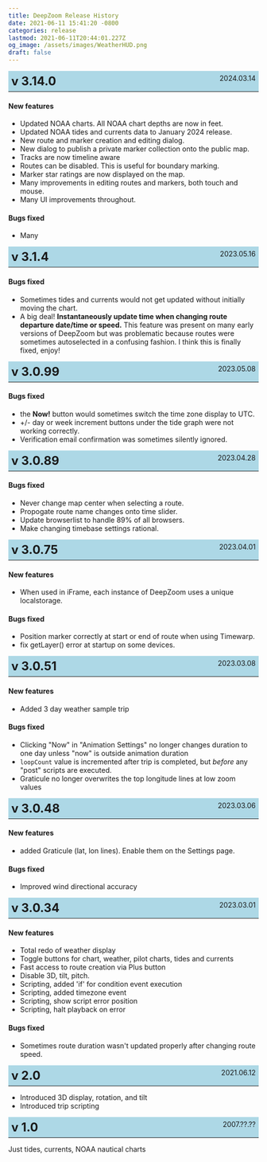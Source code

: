 ```yaml
---
title: DeepZoom Release History
date: 2021-06-11 15:41:20 -0800
categories: release 
lastmod: 2021-06-11T20:44:01.227Z
og_image: /assets/images/WeatherHUD.png
draft: false
---
```



<div style="background-color: lightblue; " >
<span style="float: left; font-size: 24px; font-weight: bold; margin: 6px;"> 
v 3.14.0
</span>  
<span style="float: right; margin: 6px;"  >
2024.03.14
</span>
<hr style="clear: both"/> 
</div>

#### New features
- Updated NOAA charts.  All NOAA chart depths are now in feet.
- Updated NOAA tides and currents data to January 2024 release.
- New route and marker creation and editing dialog.
- New dialog to publish a private marker collection onto the public map.
- Tracks are now timeline aware
- Routes can be disabled.  This is useful for boundary marking.
- Marker star ratings are now displayed on the map.
- Many improvements in editing routes and markers, both touch and mouse.
- Many UI improvements throughout.


#### Bugs fixed
- Many



<div style="background-color: lightblue; " >
<span style="float: left; font-size: 24px; font-weight: bold; margin: 6px;"> 
v 3.1.4
</span>  
<span style="float: right; margin: 6px;"  >
2023.05.16
</span>
<hr style="clear: both"/> 
</div>


#### Bugs fixed
- Sometimes tides and currents would not get updated without initially moving the chart.
- A big deal! **Instantaneously update time when changing route departure date/time or speed.**  This feature was present on many early versions of DeepZoom but was problematic because routes were sometimes autoselected in a confusing fashion. I think this is finally fixed, enjoy!










<div style="background-color: lightblue; " >
<span style="float: left; font-size: 24px; font-weight: bold; margin: 6px;"> 
v 3.0.99
</span>  
<span style="float: right; margin: 6px;"  >
2023.05.08
</span>
<hr style="clear: both"/> 
</div>


#### Bugs fixed
- the **Now!** button would sometimes switch the time zone display to UTC.
- +/- day or week increment buttons under the tide graph were not working correctly.
- Verification email confirmation was sometimes silently ignored.




<div style="background-color: lightblue; " >
<span style="float: left; font-size: 24px; font-weight: bold; margin: 6px;"> 
v 3.0.89
</span>  
<span style="float: right; margin: 6px;"  >
2023.04.28
</span>
<hr style="clear: both"/> 
</div>


#### Bugs fixed
- Never change map center when selecting a route.
- Propogate route name changes onto time slider.
- Update browserlist to handle 89% of all browsers.
- Make changing timebase settings rational.





<div style="background-color: lightblue; " >
<span style="float: left; font-size: 24px; font-weight: bold; margin: 6px;"> 
v 3.0.75
</span>  
<span style="float: right; margin: 6px;"  >
2023.04.01
</span>
<hr style="clear: both"/> 
</div>

#### New features
- When used in iFrame, each instance of DeepZoom uses a unique localstorage.

#### Bugs fixed
- Position marker correctly at start or end of route when using Timewarp.
- fix getLayer() error at startup on some devices.




<div style="background-color: lightblue; " >
<span style="float: left; font-size: 24px; font-weight: bold; margin: 6px;"> 
v 3.0.51
</span>  
<span style="float: right; margin: 6px;"  >
2023.03.08
</span>
<hr style="clear: both"/> 
</div>

#### New features
- Added 3 day weather sample trip

#### Bugs fixed
- Clicking "Now" in "Animation Settings" no longer changes duration to one day unless "now" is outside animation duration
- `loopCount` value is incremented after trip is completed, but *before* any "post" scripts are executed.
- Graticule no longer overwrites the top longitude lines at low zoom values


<div style="background-color: lightblue; " >
<span style="float: left; font-size: 24px; font-weight: bold; margin: 6px;"> 
v 3.0.48
</span>  
<span style="float: right; margin: 6px;"  >
2023.03.06
</span>
<hr style="clear: both"/> 
</div>

#### New features
- added Graticule (lat, lon lines).  Enable them on the Settings page.

#### Bugs fixed
- Improved wind directional accuracy



<div style="background-color: lightblue; " >
<span style="float: left; font-size: 24px; font-weight: bold; margin: 6px;"> 
v 3.0.34
</span>  
<span style="float: right; margin: 6px;"  >
2023.03.01
</span>
<hr style="clear: both"/> 
</div>

#### New features
- Total redo of weather display
- Toggle buttons for chart, weather, pilot charts, tides and currents
- Fast access to route creation via Plus button
- Disable 3D, tilt, pitch.
- Scripting, added 'if' for condition event execution
- Scripting, added timezone event
- Scripting, show script error position
- Scripting, halt playback on error


#### Bugs fixed
- Sometimes route duration wasn't updated properly after changing route speed.


<div style="background-color: lightblue; " >
<span style="float: left; font-size: 24px; font-weight: bold; margin: 6px;"> 
v 2.0
</span>  
<span style="float: right; margin: 6px;"  >
2021.06.12
</span>
<hr style="clear: both"/> 
</div>

- Introduced 3D display, rotation, and tilt
- Introduced trip scripting

<div style="background-color: lightblue; " >
<span style="float: left; font-size: 24px; font-weight: bold; margin: 6px;"> 
v 1.0
</span>  
<span style="float: right; margin: 6px;"  >
2007.??.??
</span>
<hr style="clear: both"/> 
</div>

Just tides, currents, NOAA nautical charts